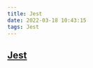 ```yaml
---
title: Jest
date: 2022-03-18 10:43:15
tags: Jest
---
```



## [Jest](https://jestjs.io/zh-Hans/docs/getting-started)

